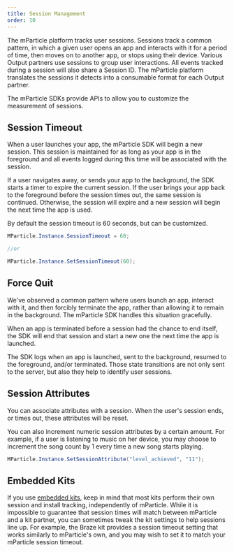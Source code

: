 ```yaml
---
title: Session Management
order: 10
---
```


The mParticle platform tracks user sessions. Sessions track a common pattern, in which a given user opens an app and interacts with it for a period of time, then moves on to another app, or stops using their device. Various Output partners use sessions to group user interactions. All events tracked during a session will also share a Session ID. The mParticle platform translates the sessions it detects into a consumable format for each Output partner.

The mParticle SDKs provide APIs to allow you to customize the measurement of sessions. 

## Session Timeout

When a user launches your app, the mParticle SDK will begin a new session. This session is maintained for as long as your app is in the foreground and all events logged during this time will be associated with the session. 

If a user navigates away, or sends your app to the background, the SDK starts a timer to expire the current session. If the user brings your app back to the foreground before the session times out, the same session is continued. Otherwise, the session will expire and a new session will begin the next time the app is used.

By default the session timeout is 60 seconds, but can be customized.

~~~cs		
MParticle.Instance.SessionTimeout = 60;		

//or 		

MParticle.Instance.SetSessionTimeout(60);		
~~~

## Force Quit

We've observed a common pattern where users launch an app, interact with it, and then forcibly terminate the app, rather than allowing it to remain in the background. The mParticle SDK handles this situation gracefully. 

When an app is terminated before a session had the chance to end itself, the SDK will end that session and start a new one the next time the app is launched. 

The SDK logs when an app is launched, sent to the background, resumed to the foreground, and/or terminated. Those state transitions are not only sent to the server, but also they help to identify user sessions.

## Session Attributes

You can associate attributes with a session. When the user's session ends, or times out, these attributes will be reset.

You can also increment numeric session attributes by a certain amount. For example, if a user is listening to music on her device, you may choose to increment the song count by 1 every time a new song starts playing.

~~~cs
MParticle.Instance.SetSessionAttribute("level_achieved", "11");		
~~~

<!-- need unity example for increment -->


## Embedded Kits

If you use [embedded kits](), keep in mind that most kits perform their own session and install tracking, independently of mParticle. While it is impossible to guarantee that session times will match between mParticle and a kit partner, you can sometimes tweak the kit settings to help sessions line up. For example, the Braze kit provides a session timeout setting that works similarly to mParticle's own, and you may wish to set it to match your mParticle session timeout.
